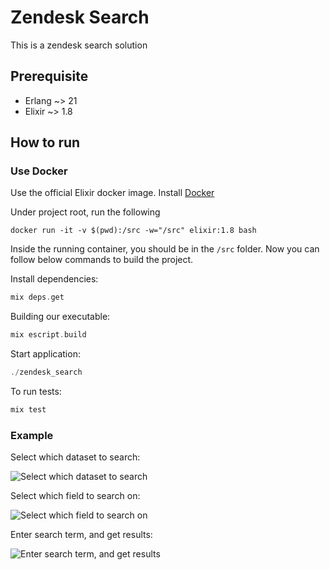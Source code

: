 # Zendesk Search
This is a zendesk search solution

## Prerequisite

- Erlang ~> 21
- Elixir ~> 1.8

## How to run

### Use Docker

Use the official Elixir docker image. Install [Docker](https://www.docker.com/products/docker-desktop)

Under project root, run the following

```
docker run -it -v $(pwd):/src -w="/src" elixir:1.8 bash
```

Inside the running container, you should be in the `/src` folder. Now you can follow below commands to build the project.

Install dependencies:

```elixir
mix deps.get
```

Building our executable:

```elixir
mix escript.build
```

Start application:

```elixir
./zendesk_search
```

To run tests:

```elixir
mix test
```

### Example
Select which dataset to search:

![Select which dataset to search](https://github.com/vickyqjx/zendesk_search/blob/master/data/images/select_resource.png)

Select which field to search on:

![Select which field to search on](https://github.com/vickyqjx/zendesk_search/blob/master/data/images/select_field.png)

Enter search term, and get results:

![Enter search term, and get results](https://github.com/vickyqjx/zendesk_search/blob/master/data/images/enter_term.png)
